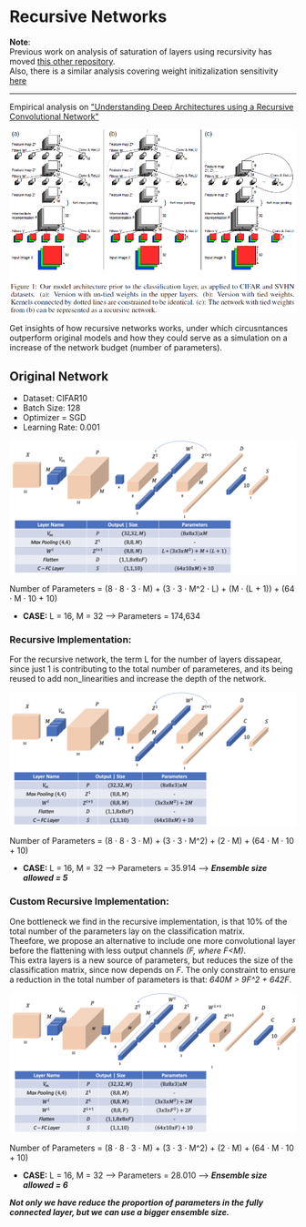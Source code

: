 # Recursive Networks

**Note**:  
Previous work on analysis of saturation of layers using recursivity has moved [this other repository][saturation].  
Also, there is a similar analysis covering weight initizalization sensitivity [here][initialization]

---

Empirical analysis on ["Understanding Deep Architectures using a Recursive Convolutional Network"][paper]   

![paper_img][paper_img]

Get insights of how recursive networks works, under which circusntances outperform original models and how they could serve as a simulation on a increase of the network budget (number of parameters).   

## Original Network

- Dataset: CIFAR10
- Batch Size: 128
- Optimizer = SGD
- Learning Rate: 0.001

![single_img][single_img]

Number of Parameters = (8 · 8 · 3 · M) + (3 · 3 · M^2 · L) + (M · (L + 1)) + (64 · M · 10 + 10)
- **CASE:** L = 16, M = 32 --> Parameters = 174,634

### Recursive Implementation:
For the recursive network, the term L for the number of layers dissapear, since just 1 is contributing to the total number of parameteres, and its being reused to add non_linearities and increase the depth of the network.

![recursive_img][recursive_img]

Number of Parameters = (8 · 8 · 3 · M) + (3 · 3 · M^2) + (2 · M) + (64 · M · 10 + 10)
- **CASE:** L = 16, M = 32 --> Parameters = 35.914  --> ***Ensemble size allowed = 5***

### Custom Recursive Implementation:
One bottleneck we find in the recursive implementation, is that 10% of the total number of the parameters lay on the classification matrix.  
Theefore, we propose an alternative to include one more convolutional layer before the flattening with less output channels *(F, where F<M)*.  
This extra layers is a new source of parameters, but reduces the size of the classification matrix, since now depends on *F*. The only constraint to ensure a reduction in the total number of parameters is that: *640M > 9F^2 + 642F*.

![recursive_custom][custom_recursive_img]

Number of Parameters = (8 · 8 · 3 · M) + (3 · 3 · M^2) + (2 · M) + (64 · M · 10 + 10)
- **CASE:** L = 16, M = 32 --> Parameters = 28.010 --> ***Ensemble size allowed = 6***

***Not only we have reduce the proportion of parameters in the fully connected layer, but we can use a bigger ensemble size.***


[saturation]: https://github.com/PabloRR100/Distilling-Deep-Networks.git
[initialization]: https://github.com/PabloRR100/NN_Initialization_Sensitivity.git

[paper_img]: images/recursive.png
[single_img]: images/01_single_model.png
[recursive_img]: images/02_recursive_model.png
[custom_recursive_img]: images/03_custom_recursive_model.png


[recursiveanalysis]: ./images/recursive_h2_w4.png

[paper]: https://arxiv.org/abs/1312.1847
